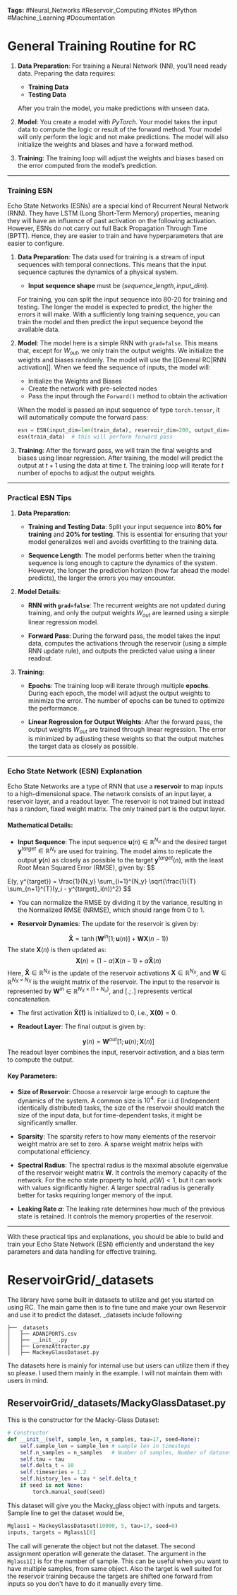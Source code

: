 **Tags:** #Neural_Networks #Reservoir_Computing #Notes #Python #Machine_Learning #Documentation

# General Training Routine for RC

1. **Data Preparation**: For training a Neural Network (NN), you’ll need ready data. Preparing the data requires:
   - **Training Data**
   - **Testing Data**

   After you train the model, you make predictions with unseen data.

2. **Model**: You create a model with *PyTorch*. Your model takes the input data to compute the logic or result of the forward method. Your model will only perform the logic and not make predictions. The model will also initialize the weights and biases and have a forward method.

3. **Training**: The training loop will adjust the weights and biases based on the error computed from the model’s prediction.

---

### Training ESN

Echo State Networks (ESNs) are a special kind of Recurrent Neural Network (RNN). They have LSTM (Long Short-Term Memory) properties, meaning they will have an influence of past activation on the following activation. However, ESNs do not carry out full Back Propagation Through Time (BPTT). Hence, they are easier to train and have hyperparameters that are easier to configure.

1. **Data Preparation**: 
   The data used for training is a stream of input sequences with temporal connections. This means that the input sequence captures the dynamics of a physical system. 

   - **Input sequence shape** must be $(sequence\_length, input\_dim)$.

   For training, you can split the input sequence into 80-20 for training and testing. The longer the model is expected to predict, the higher the errors it will make. With a sufficiently long training sequence, you can train the model and then predict the input sequence beyond the available data.

2. **Model**: 
   The model here is a simple RNN with `grad=false`. This means that, except for $W_{out}$, we only train the output weights. We initialize the weights and biases randomly. The model will use the [[General RC|RNN activation]]. When we feed the sequence of inputs, the model will:
   
   - Initialize the Weights and Biases
   - Create the network with pre-selected nodes
   - Pass the input through the `Forward()` method to obtain the activation

   When the model is passed an input sequence of type `torch.tensor`, it will automatically compute the forward pass:

   ```python
   esn = ESN(input_dim=len(train_data), reservoir_dim=200, output_dim=1)
   esn(train_data)  # this will perform forward pass
   ```

3. **Training**: After the forward pass, we will train the final weights and biases using linear regression. After training, the model will predict the output at $t+1$ using the data at time $t$. The training loop will iterate for $t$ number of epochs to adjust the output weights.
 

---

### Practical ESN Tips

1. **Data Preparation**:
    
    - **Training and Testing Data**: Split your input sequence into **80% for training** and **20% for testing**. This is essential for ensuring that your model generalizes well and avoids overfitting to the training data.
        
    - **Sequence Length**: The model performs better when the training sequence is long enough to capture the dynamics of the system. However, the longer the prediction horizon (how far ahead the model predicts), the larger the errors you may encounter.
        
2. **Model Details**:
    
    - **RNN with `grad=false`**: The recurrent weights are not updated during training, and only the output weights $W_{out}$ are learned using a simple linear regression model.
        
    - **Forward Pass**: During the forward pass, the model takes the input data, computes the activations through the reservoir (using a simple RNN update rule), and outputs the predicted value using a linear readout.
        
3. **Training**:
    
    - **Epochs**: The training loop will iterate through multiple **epochs**. During each epoch, the model will adjust the output weights to minimize the error. The number of epochs can be tuned to optimize the performance.
        
    - **Linear Regression for Output Weights**: After the forward pass, the output weights $W_{out}$ are trained through linear regression. The error is minimized by adjusting these weights so that the output matches the target data as closely as possible.
        

---

### Echo State Network (ESN) Explanation

Echo State Networks are a type of RNN that use a **reservoir** to map inputs to a high-dimensional space. The network consists of an input layer, a reservoir layer, and a readout layer. The reservoir is not trained but instead has a random, fixed weight matrix. The only trained part is the output layer.

#### Mathematical Details:

- **Input Sequence**: The input sequence $\mathbf{u}(n) \in \mathbb{R}^{N_u}$ and the desired target $\mathbf{y}^{target} \in \mathbb{R}^{N_y}$ are used for training. The model aims to replicate the output $\mathbf{y}(n)$ as closely as possible to the target $\mathbf{y}^{target}(n)$, with the least Root Mean Squared Error (RMSE), given by:
$$

E(y, y^{target}) = \frac{1}{N_y} \sum_{i=1}^{N_y} \sqrt{\frac{1}{T} \sum_{n+1}^{T}(y_i - y^{target}_i(n))^2}
$$
- You can normalize the RMSE by dividing it by the variance, resulting in the Normalized RMSE (NRMSE), which should range from 0 to 1.
    
- **Reservoir Dynamics**: The update for the reservoir is given by:
    
$$
\mathbf{\tilde{X}} = \tanh (\mathbf{W}^{in} [1; \mathbf{u}(n)] + \mathbf{W}\mathbf{X}(n - 1))
$$
The state $\mathbf{X}(n)$ is then updated as:
$$
\mathbf{X}(n) = (1 - \alpha) \mathbf{X}(n-1) + \alpha \mathbf{\tilde{X}}(n)
$$
Here, $\mathbf{\tilde{X}} \in \mathbb{R}^{N_X}$ is the update of the reservoir activations $\mathbf{X} \in \mathbb{R}^{N_X}$, and $\mathbf{W} \in \mathbb{R}^{N_X \times N_X}$ is the weight matrix of the reservoir. The input to the reservoir is represented by $\mathbf{W}^{in} \in \mathbb{R}^{N_X \times (1+N_u)}$, and $[.;.]$ represents vertical concatenation.

- The first activation $\mathbf{\tilde{X}(1)}$ is initialized to 0, i.e., $\mathbf{X(0)} = 0$.
    
- **Readout Layer**: The final output is given by:
    
$$
\mathbf{y}(n) = \mathbf{W}^{out} [1; \mathbf{u}(n); \mathbf{X}(n)]
$$
The readout layer combines the input, reservoir activation, and a bias term to compute the output.

#### Key Parameters:

- **Size of Reservoir**: Choose a reservoir large enough to capture the dynamics of the system. A common size is $10^4$. For i.i.d (Independent identically distributed) tasks, the size of the reservoir should match the size of the input data, but for time-dependent tasks, it might be significantly smaller.
    
- **Sparsity**: The sparsity refers to how many elements of the reservoir weight matrix are set to zero. A sparse weight matrix helps with computational efficiency.
    
- **Spectral Radius**: The spectral radius is the maximal absolute eigenvalue of the reservoir weight matrix $\mathbf{W}$. It controls the memory capacity of the network. For the echo state property to hold, $\rho(W) < 1$, but it can work with values significantly higher. A larger spectral radius is generally better for tasks requiring longer memory of the input.
    
- **Leaking Rate $\alpha$**: The leaking rate determines how much of the previous state is retained. It controls the memory properties of the reservoir.
    

---

With these practical tips and explanations, you should be able to build and train your Echo State Network (ESN) efficiently and understand the key parameters and data handling for effective training.

# ReservoirGrid/\_datasets

The library have some built in datasets to utilize and get you started on using RC. The main game then is to fine tune and make your own Reservoir and use it to predict the dataset.
\_datasets include following

```
├── _datasets
│   ├── ADANIPORTS.csv
│   ├── __init__.py
│   ├── LorenzAttractor.py
│   ├── MackeyGlassDataset.py
```

The datasets here is mainly for internal use but users can utilize them if they so please. I used them mainly in the example. I will not maintain them with users in mind.
## ReservoirGrid/\_datasets/MackyGlassDataset.py

 This is the constructor for the Macky-Glass Dataset:

```python
# Constructor
def __init__(self, sample_len, n_samples, tau=17, seed=None):
    self.sample_len = sample_len # sample len in timesteps
    self.n_samples = n_samples   # Number of samples, Number of datasets to be generate. i.e. n_samples = 2 will generate 2 distict datasets 
    self.tau = tau
    self.delta_t = 10
    self.timeseries = 1.2
    self.history_len = tau * self.delta_t
    if seed is not None:
        torch.manual_seed(seed)
```


This dataset will give you the Macky_glass  object with inputs and targets. Sample line to get the dataset would be,
```python
Mglass1 = MackeyGlassDataset(10000, 5, tau=17, seed=0)
inputs, targets = Mglass1[0]
```

The call will generate the object but not the dataset. The second assignment operation will generate the dataset. The argument in the `Mglass1[]` is for the number of sample. This can be useful when you want to have multiple samples, from same object. Also the target is well suited for the reservoir training because the targets are shifted one forward from inputs so you don't have to do it manually every time.
